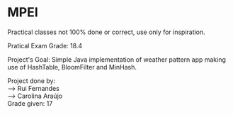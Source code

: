 # MPEI
Practical classes not 100% done or correct, use only for inspiration.  
  
Pratical Exam Grade: 18.4  
  
Project's Goal: Simple Java implementation of weather pattern app making use of HashTable, BloomFilter and MinHash.  
  
Project done by:  
--> Rui Fernandes  
--> Carolina Araújo  
Grade given: 17
